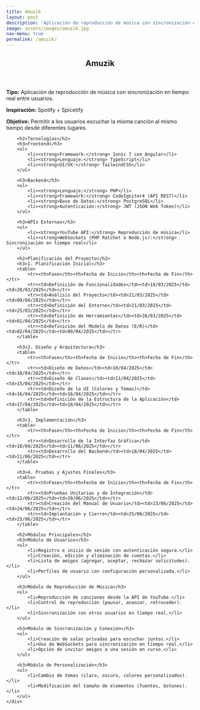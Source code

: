 ```yaml
---
title: Amuzik
layout: post
description: 'Aplicación de reproducción de música con sincronización en tiempo real entre usuarios.'
image: assets/images/amuzik.jpg
nav-menu: true
permalink: /amuzik/
---
```


<!-- Main -->
<div id="main" class="alt">

<!-- One -->
<section id="one">
    <div class="inner">
        <header class="major">
            <h1>Amuzik</h1>
        </header>
        <p><strong>Tipo:</strong> Aplicación de reproducción de música con sincronización en tiempo real entre usuarios.</p>
        <p><strong>Inspiración:</strong> Spotify + Spicetify</p>
        <p><strong>Objetivo:</strong> Permitir a los usuarios escuchar la misma canción al mismo tiempo desde diferentes lugares.</p>

        <h2>Tecnologías</h2>
        <h3>Frontend</h3>
        <ul>
            <li><strong>Framework:</strong> Ionic 7 con Angular</li>
            <li><strong>Lenguaje:</strong> TypeScript</li>
            <li><strong>UI/UX:</strong> TailwindCSS</li>
        </ul>
        
        <h3>Backend</h3>
        <ul>
            <li><strong>Lenguaje:</strong> PHP</li>
            <li><strong>Framework:</strong> CodeIgniter4 (API REST)</li>
            <li><strong>Base de Datos:</strong> PostgreSQL</li>
            <li><strong>Autenticación:</strong> JWT (JSON Web Token)</li>
        </ul>
        
        <h3>APIs Externas</h3>
        <ul>
            <li><strong>YouTube API:</strong> Reproducción de música</li>
            <li><strong>WebSockets (PHP Ratchet o Node.js):</strong> Sincronización en tiempo real</li>
        </ul>

        <h2>Planificación del Proyecto</h2>
        <h3>1. Planificación Inicial</h3>
        <table>
            <tr><th>Fase</th><th>Fecha de Inicio</th><th>Fecha de Fin</th></tr>
            <tr><td>Definición de Funcionalidades</td><td>18/03/2025</td><td>20/03/2025</td></tr>
            <tr><td>Análisis del Proyecto</td><td>21/03/2025</td><td>09/04/2025</td></tr>
            <tr><td>Definición del Entorno</td><td>21/03/2025</td><td>25/03/2025</td></tr>
            <tr><td>Definición de Herramientas</td><td>26/03/2025</td><td>01/04/2025</td></tr>
            <tr><td>Definición del Modelo de Datos (E/R)</td><td>02/04/2025</td><td>09/04/2025</td></tr>
        </table>

        <h3>2. Diseño y Arquitectura</h3>
        <table>
            <tr><th>Fase</th><th>Fecha de Inicio</th><th>Fecha de Fin</th></tr>
            <tr><td>Diseño de Datos</td><td>10/04/2025</td><td>10/04/2025</td></tr>
            <tr><td>Diseño de Clases</td><td>11/04/2025</td><td>15/04/2025</td></tr>
            <tr><td>Diseño de la UI (Colores y Temas)</td><td>16/04/2025</td><td>16/04/2025</td></tr>
            <tr><td>Definición de la Estructura de la Aplicación</td><td>17/04/2025</td><td>18/04/2025</td></tr>
        </table>

        <h3>3. Implementación</h3>
        <table>
            <tr><th>Fase</th><th>Fecha de Inicio</th><th>Fecha de Fin</th></tr>
            <tr><td>Desarrollo de la Interfaz Gráfica</td><td>18/04/2025</td><td>11/06/2025</td></tr>
            <tr><td>Desarrollo del Backend</td><td>18/04/2025</td><td>11/06/2025</td></tr>
        </table>

        <h3>4. Pruebas y Ajustes Finales</h3>
        <table>
            <tr><th>Fase</th><th>Fecha de Inicio</th><th>Fecha de Fin</th></tr>
            <tr><td>Pruebas Unitarias y de Integración</td><td>12/06/2025</td><td>20/06/2025</td></tr>
            <tr><td>Creación del Manual de Usuario</td><td>23/06/2025</td><td>24/06/2025</td></tr>
            <tr><td>Implantación y Cierre</td><td>25/06/2025</td><td>25/06/2025</td></tr>
        </table>

        <h2>Módulos Principales</h2>
        <h3>Módulo de Usuarios</h3>
        <ul>
            <li>Registro e inicio de sesión con autenticación segura.</li>
            <li>Creación, edición y eliminación de cuentas.</li>
            <li>Lista de amigos (agregar, aceptar, rechazar solicitudes).</li>
            <li>Perfiles de usuario con configuración personalizada.</li>
        </ul>

        <h3>Módulo de Reproducción de Música</h3>
        <ul>
            <li>Reproducción de canciones desde la API de YouTube.</li>
            <li>Control de reproducción (pausar, avanzar, retroceder).</li>
            <li>Sincronización con otros usuarios en tiempo real.</li>
        </ul>

        <h3>Módulo de Sincronización y Conexión</h3>
        <ul>
            <li>Creación de salas privadas para escuchar juntos.</li>
            <li>Uso de WebSockets para sincronización en tiempo real.</li>
            <li>Opción de invitar amigos a una sesión en curso.</li>
        </ul>

        <h3>Módulo de Personalización</h3>
        <ul>
            <li>Cambio de temas (claro, oscuro, colores personalizados).</li>
            <li>Modificación del tamaño de elementos (fuentes, botones).</li>
        </ul>
    </div>
</section>

</div>